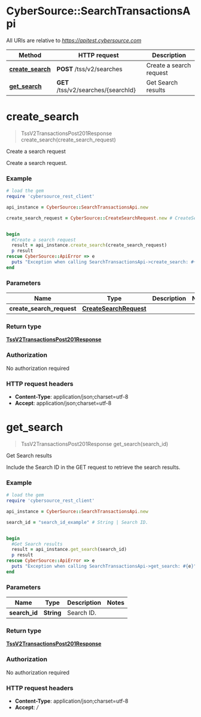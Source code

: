 # CyberSource::SearchTransactionsApi

All URIs are relative to *https://apitest.cybersource.com*

Method | HTTP request | Description
------------- | ------------- | -------------
[**create_search**](SearchTransactionsApi.md#create_search) | **POST** /tss/v2/searches | Create a search request
[**get_search**](SearchTransactionsApi.md#get_search) | **GET** /tss/v2/searches/{searchId} | Get Search results


# **create_search**
> TssV2TransactionsPost201Response create_search(create_search_request)

Create a search request

Create a search request. 

### Example
```ruby
# load the gem
require 'cybersource_rest_client'

api_instance = CyberSource::SearchTransactionsApi.new

create_search_request = CyberSource::CreateSearchRequest.new # CreateSearchRequest | 


begin
  #Create a search request
  result = api_instance.create_search(create_search_request)
  p result
rescue CyberSource::ApiError => e
  puts "Exception when calling SearchTransactionsApi->create_search: #{e}"
end
```

### Parameters

Name | Type | Description  | Notes
------------- | ------------- | ------------- | -------------
 **create_search_request** | [**CreateSearchRequest**](CreateSearchRequest.md)|  | 

### Return type

[**TssV2TransactionsPost201Response**](TssV2TransactionsPost201Response.md)

### Authorization

No authorization required

### HTTP request headers

 - **Content-Type**: application/json;charset=utf-8
 - **Accept**: application/json;charset=utf-8



# **get_search**
> TssV2TransactionsPost201Response get_search(search_id)

Get Search results

Include the Search ID in the GET request to retrieve the search results.

### Example
```ruby
# load the gem
require 'cybersource_rest_client'

api_instance = CyberSource::SearchTransactionsApi.new

search_id = "search_id_example" # String | Search ID.


begin
  #Get Search results
  result = api_instance.get_search(search_id)
  p result
rescue CyberSource::ApiError => e
  puts "Exception when calling SearchTransactionsApi->get_search: #{e}"
end
```

### Parameters

Name | Type | Description  | Notes
------------- | ------------- | ------------- | -------------
 **search_id** | **String**| Search ID. | 

### Return type

[**TssV2TransactionsPost201Response**](TssV2TransactionsPost201Response.md)

### Authorization

No authorization required

### HTTP request headers

 - **Content-Type**: application/json;charset=utf-8
 - **Accept**: */*



